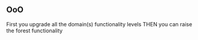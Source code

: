 

## OoO

First you upgrade all the domain(s) functionality levels THEN you can raise the forest functionality